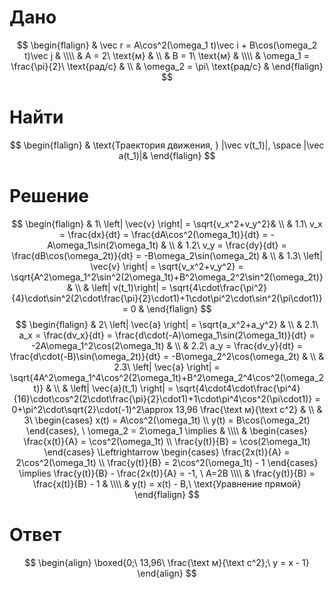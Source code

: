 # Дано
$$
\begin{flalign}
	& \vec r = A\cos^2(\omega_1 t)\vec i + B\cos(\omega_2 t)\vec j & \\\\
	& A = 2\ \text{м} & \\
	& B = 1\ \text{м} & \\\\
	& \omega_1 = \frac{\pi}{2}\ \text{рад/с} & \\
	& \omega_2 = \pi\ \text{рад/с} &
\end{flalign}
$$
# Найти
$$
\begin{flalign}
	& \text{Траектория движения, } |\vec v(t_1)|, \space |\vec a(t_1)|&
\end{flalign}
$$
# Решение
$$
\begin{flalign}
	& 1\ \left| \vec{v} \right| = \sqrt{v_x^2+v_y^2}& \\
	& 1.1\ v_x = \frac{dx}{dt} = \frac{dA\cos^2(\omega_1t)}{dt} = -A\omega_1\sin(2\omega_1t) & \\
	& 1.2\ v_y = \frac{dy}{dt} = \frac{dB\cos(\omega_2t)}{dt} = -B\omega_2\sin(\omega_2t) & \\
	& 1.3\ \left| \vec{v} \right| = \sqrt{v_x^2+v_y^2} = \sqrt{A^2\omega_1^2\sin^2(2\omega_1t)+B^2\omega_2^2\sin^2(\omega_2t)} & \\
	& \left| v(t_1)\right| = \sqrt{4\cdot\frac{\pi^2}{4}\cdot\sin^2(2\cdot\frac{\pi}{2}\cdot1)+1\cdot\pi^2\cdot\sin^2(\pi\cdot1)} = 0 &
\end{flalign}
$$
$$
\begin{flalign}
	& 2\ \left| \vec{a} \right| = \sqrt{a_x^2+a_y^2} & \\
	& 2.1\ a_x = \frac{dv_x}{dt} = \frac{d\cdot(-A)\omega_1\sin(2\omega_1t)}{dt} = -2A\omega_1^2\cos(2\omega_1t) & \\
	& 2.2\ a_y = \frac{dv_y}{dt} = \frac{d\cdot(-B)\sin(\omega_2t)}{dt} = -B\omega_2^2\cos(\omega_2t) & \\
	& 2.3\ \left| \vec{a} \right| = \sqrt{4A^2\omega_1^4\cos^2(2\omega_1t)+B^2\omega_2^4\cos^2(\omega_2t)} & \\
	& \left| \vec{a}(t_1) \right| = \sqrt{4\cdot4\cdot\frac{\pi^4}{16}\cdot\cos^2(2\cdot\frac{\pi}{2}\cdot1)+1\cdot\pi^4\cos^2(\pi\cdot1)} = 0+\pi^2\cdot\sqrt{2}\cdot(-1)^2\approx 13,96 \frac{\text м}{\text с^2}  & \\
	& 3\
	\begin{cases}
		x(t) = A\cos^2(\omega_1t) \\
		y(t) = B\cos(\omega_2t)
	\end{cases}, \ \omega_2 = 2\omega_1 \implies & \\\\
	& 
	\begin{cases}
		\frac{x(t)}{A} = \cos^2(\omega_1t) \\
		\frac{y(t)}{B} = \cos(2\omega_1t)
	\end{cases} \Leftrightarrow
	\begin{cases}
		\frac{2x(t)}{A} = 2\cos^2(\omega_1t) \\
		\frac{y(t)}{B} = 2\cos^2(\omega_1t) - 1
	\end{cases} \implies \frac{y(t)}{B} - \frac{2x(t)}{A} = -1, \ A=2B \\\\
	& \frac{y(t)}{B} =  \frac{x(t)}{B} - 1 & \\\\
	& y(t) = x(t) - B,\ \text{Уравнение прямой}	
\end{flalign}
$$
# Ответ
$$
\begin{align}
	\boxed{0;\ 13,96\ \frac{\text м}{\text с^2};\ y = x - 1}
\end{align}
$$